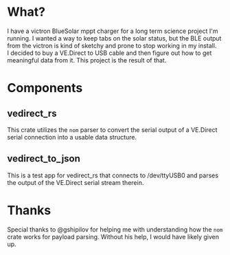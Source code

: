 # What?

I have a victron BlueSolar mppt charger for a long term science project I'm running.  I wanted a way to keep tabs 
on the solar status, but the BLE output from the victron is kind of sketchy and prone to stop working in my install.  
I decided to buy a VE.Direct to USB cable and then figure out how to get meaningful data from it.  This project is the result of that.

# Components

## vedirect_rs

This crate utilizes the `nom` parser to convert the serial output of a VE.Direct serial connection into a usable data structure.

## vedirect_to_json

This is a test app for vedirect_rs that connects to /dev/ttyUSB0 and parses the output of the VE.Direct serial stream therein.


# Thanks
Special thanks to @gshipilov for helping me with understanding how the `nom` crate works for payload parsing.  Without his help, 
I would have likely given up.
